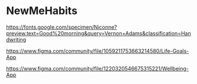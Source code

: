 # NewMeHabits

https://fonts.google.com/specimen/Niconne?preview.text=Good%20morning&query=Vernon+Adams&classification=Handwriting

https://www.figma.com/community/file/1059211753663214580/Life-Goals-App

https://www.figma.com/community/file/1220320546675315221/Wellbeing-App